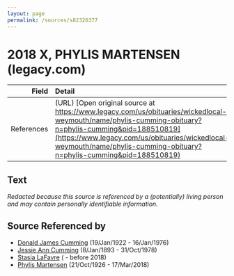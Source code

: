 ```yaml
---
layout: page
permalink: /sources/s82326377
---
```


# 2018 X, PHYLIS MARTENSEN (legacy.com)

Field | Detail
---:|:---
References | (URL) [Open original source at https://www.legacy.com/us/obituaries/wickedlocal-weymouth/name/phylis-cumming-obituary?n=phylis-cumming&pid=188510819](https://www.legacy.com/us/obituaries/wickedlocal-weymouth/name/phylis-cumming-obituary?n=phylis-cumming&pid=188510819)

## Text

_Redacted because this source is referenced by a (potentially) living person and may contain personally identifiable information._

## Source Referenced by

* [Donald James Cumming](../people/@42110198@-donald-james-cumming-b1922-1-19-d1976-1-16.md) (19/Jan/1922 - 16/Jan/1976)
* [Jessie Ann Cumming](../people/@66222886@-jessie-ann-cumming-b1893-1-8-d1978-10-31.md) (8/Jan/1893 - 31/Oct/1978)
* [Stasia LaFavre](../people/@16839684@-stasia-lafavre-b-d2018.md) ( - before 2018)
* [Phylis Martensen](../people/@56344636@-phylis-martensen-b1926-10-21-d2018-3-17.md) (21/Oct/1926 - 17/Mar/2018)
